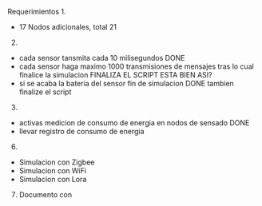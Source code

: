 Requerimientos
1.
- 17 Nodos adicionales, total 21
2.
- cada sensor tansmita cada 10 milisegundos DONE
- cada sensor haga maximo 1000 transmisiones de mensajes tras lo cual finalice la simulacion FINALIZA EL SCRIPT ESTA BIEN ASI?
- si se acaba la bateria del sensor fin de simulacion DONE tambien finalize el script 
3.
- activas medicion de consumo de energia en nodos de sensado DONE
- llevar registro de consumo de energia
6.
- Simulacion con Zigbee
- Simulacion con WiFi
- Simulacion con Lora
7. Documento con
